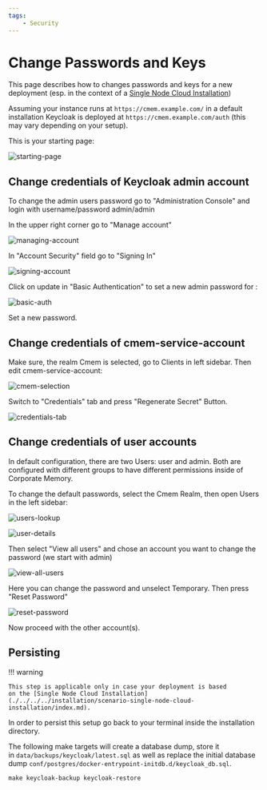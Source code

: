 ```yaml
---
tags:
    - Security
---
```

# Change Passwords and Keys

This page describes how to changes passwords and keys for a new deployment (esp. in the context of a [Single Node Cloud Installation](./../../../installation/scenario-single-node-cloud-installation/index.md))

Assuming your instance runs at `https://cmem.example.com/` in a default installation Keycloak is deployed at `https://cmem.example.com/auth` (this may vary depending on your setup).

This is your starting page:

![starting-page](22-1-starting-page.png)

## Change credentials of Keycloak admin account

To change the admin users password go to "Administration Console" and login with username/password admin/admin

In the upper right corner go to "Manage account"

![managing-account](22-1-managing-account.png)

In "Account Security" field go to "Signing In"

![signing-account](22-1-signing-account.png)

Click on update in "Basic Authentication" to set a new admin password for :

![basic-auth](22-1-basic-auth.png)

Set a new password.

## Change credentials of cmem-service-account

Make sure, the realm Cmem is selected, go to Clients in left sidebar. Then edit cmem-service-account:

![cmem-selection](22-1-cmem-selection.png)

Switch to "Credentials" tab and press "Regenerate Secret" Button.

![credentials-tab](22-1-credentials-tab.png)

## Change credentials of user accounts

In default configuration, there are two Users: user and admin. Both are configured with different groups to have different permissions inside of Corporate Memory.

To change the default passwords, select the Cmem Realm, then open Users in the left sidebar:

![users-lookup](22-1-users-lookup.png)

![user-details](22-1-user-details.png)

Then select "View all users" and chose an account you want to change the password (we start with admin)

![view-all-users](22-1-view-all-users.png)

Here you can change the password and unselect Temporary. Then press "Reset Password"

![reset-password](22-1-reset-password.png)

Now proceed with the other account(s).

## Persisting

!!! warning

    This step is applicable only in case your deployment is based on the [Single Node Cloud Installation](./../../../installation/scenario-single-node-cloud-installation/index.md).

In order to persist this setup go back to your terminal inside the installation directory.

The following make targets will create a database dump, store it in `data/backups/keycloak/latest.sql` as well as replace the initial database dump `conf/postgres/docker-entrypoint-initdb.d/keycloak_db.sql`.

```shell-session
make keycloak-backup keycloak-restore
```

